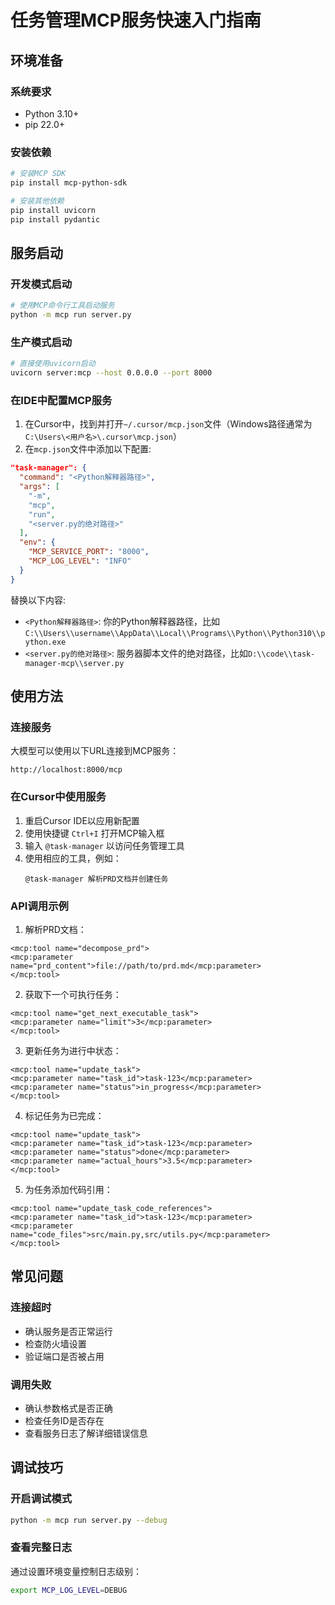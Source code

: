 # 任务管理MCP服务快速入门指南

## 环境准备

### 系统要求
- Python 3.10+
- pip 22.0+

### 安装依赖
```bash
# 安装MCP SDK
pip install mcp-python-sdk

# 安装其他依赖
pip install uvicorn
pip install pydantic
```

## 服务启动

### 开发模式启动
```bash
# 使用MCP命令行工具启动服务
python -m mcp run server.py
```

### 生产模式启动
```bash
# 直接使用uvicorn启动
uvicorn server:mcp --host 0.0.0.0 --port 8000
```

### 在IDE中配置MCP服务

1. 在Cursor中，找到并打开`~/.cursor/mcp.json`文件（Windows路径通常为`C:\Users\<用户名>\.cursor\mcp.json`）
2. 在`mcp.json`文件中添加以下配置:

```json
"task-manager": {
  "command": "<Python解释器路径>",
  "args": [
    "-m",
    "mcp",
    "run",
    "<server.py的绝对路径>"
  ],
  "env": {
    "MCP_SERVICE_PORT": "8000",
    "MCP_LOG_LEVEL": "INFO"
  }
}
```

替换以下内容:
- `<Python解释器路径>`: 你的Python解释器路径，比如`C:\\Users\\username\\AppData\\Local\\Programs\\Python\\Python310\\python.exe`
- `<server.py的绝对路径>`: 服务器脚本文件的绝对路径，比如`D:\\code\\task-manager-mcp\\server.py`

## 使用方法

### 连接服务
大模型可以使用以下URL连接到MCP服务：
```
http://localhost:8000/mcp
```

### 在Cursor中使用服务
1. 重启Cursor IDE以应用新配置
2. 使用快捷键 `Ctrl+I` 打开MCP输入框
3. 输入 `@task-manager` 以访问任务管理工具
4. 使用相应的工具，例如：
   ```
   @task-manager 解析PRD文档并创建任务
   ```

### API调用示例

1. 解析PRD文档：
```
<mcp:tool name="decompose_prd">
<mcp:parameter name="prd_content">file://path/to/prd.md</mcp:parameter>
</mcp:tool>
```

2. 获取下一个可执行任务：
```
<mcp:tool name="get_next_executable_task">
<mcp:parameter name="limit">3</mcp:parameter>
</mcp:tool>
```

3. 更新任务为进行中状态：
```
<mcp:tool name="update_task">
<mcp:parameter name="task_id">task-123</mcp:parameter>
<mcp:parameter name="status">in_progress</mcp:parameter>
</mcp:tool>
```

4. 标记任务为已完成：
```
<mcp:tool name="update_task">
<mcp:parameter name="task_id">task-123</mcp:parameter>
<mcp:parameter name="status">done</mcp:parameter>
<mcp:parameter name="actual_hours">3.5</mcp:parameter>
</mcp:tool>
```

5. 为任务添加代码引用：
```
<mcp:tool name="update_task_code_references">
<mcp:parameter name="task_id">task-123</mcp:parameter>
<mcp:parameter name="code_files">src/main.py,src/utils.py</mcp:parameter>
</mcp:tool>
```

## 常见问题

### 连接超时
- 确认服务是否正常运行
- 检查防火墙设置
- 验证端口是否被占用

### 调用失败
- 确认参数格式是否正确
- 检查任务ID是否存在
- 查看服务日志了解详细错误信息

## 调试技巧

### 开启调试模式
```bash
python -m mcp run server.py --debug
```

### 查看完整日志
通过设置环境变量控制日志级别：
```bash
export MCP_LOG_LEVEL=DEBUG
``` 